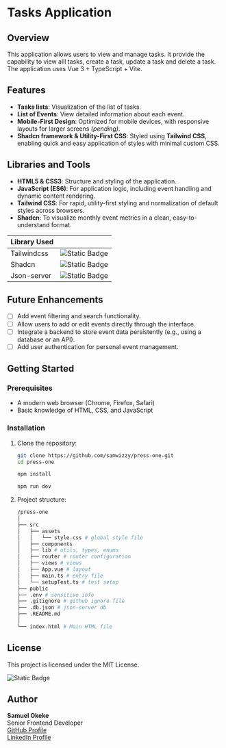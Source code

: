# Tasks Application

## Overview

This application allows users to view and manage tasks. It provide the capability to view alll tasks, create a task, update a task and delete a task. The application uses Vue 3 + TypeScript + Vite.

## Features

- **Tasks lists**: Visualization of the list of tasks.
- **List of Events**: View detailed information about each event.
- **Mobile-First Design**: Optimized for mobile devices, with responsive layouts for larger screens _(pending)_.
- **Shadcn framework & Utility-First CSS**: Styled using **Tailwind CSS**, enabling quick and easy application of styles with minimal custom CSS.

## Libraries and Tools

- **HTML5 & CSS3**: Structure and styling of the application.
- **JavaScript (ES6)**: For application logic, including event handling and dynamic content rendering.
- **Tailwind CSS**: For rapid, utility-first styling and normalization of default styles across browsers.
- **Shadcn**: To visualize monthly event metrics in a clean, easy-to-understand format.   

| Library Used         |                                                                                         | 
|----------------------|-----------------------------------------------------------------------------------------|
| Tailwindcss          | ![Static Badge](https://img.shields.io/badge/CSS-tailwindcss-blue?logo=tailwindcss)     | 
| Shadcn               | ![Static Badge](https://img.shields.io/badge/shadcn-blue?logo=shadcn/ui)                | 
| Json-server          | ![Static Badge](https://img.shields.io/badge/json_server-blue?logo=json)                | 


## Future Enhancements

- [ ] Add event filtering and search functionality.
- [ ] Allow users to add or edit events directly through the interface.
- [ ] Integrate a backend to store event data persistently (e.g., using a database or an API).
- [ ] Add user authentication for personal event management.

## Getting Started

### Prerequisites

- A modern web browser (Chrome, Firefox, Safari)
- Basic knowledge of HTML, CSS, and JavaScript

### Installation

1. Clone the repository:

   ```bash
   git clone https://github.com/samwizzy/press-one.git
   cd press-one
   
   npm install

   npm run dev
   ```

2. Project structure:
   ```bash
   /press-one
   │
   ├── src
   │   ├── assets
   │   │   └── style.css # global style file
   │   ├── components 
   │   ├── lib # utils, types, enums
   │   ├── router # router configuration
   │   ├── views # views
   │   ├── App.vue # layout
   │   ├── main.ts # entry file
   │   └── setupTest.ts # test setup
   ├── public
   ├── .env # sensitive info
   ├── .gitignore # github ignore file
   ├── .db.json # json-server db 
   ├── .README.md  
   │   
   └── index.html # Main HTML file
   ```

## License

This project is licensed under the MIT License.

![Static Badge](https://img.shields.io/github/license/samwizzy/press-one)  

## Author

**Samuel Okeke**  
Senior Frontend Developer  
[GitHub Profile](https://github.com/samwizzy)  
[LinkedIn Profile](https://linkedin.com/in/samuel-okeke)
